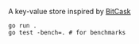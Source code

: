 A key-value store inspired by [BitCask](https://github.com/basho/bitcask)

```
go run .
go test -bench=. # for benchmarks
```
